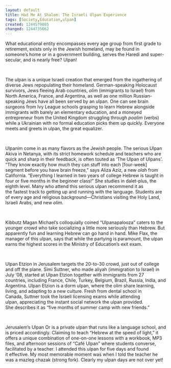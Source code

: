 ```yaml
---
layout: default
title: Had Me At Shalom: The Israeli Ulpan Experience
tags: [Society,Education,ulpan]
created: 1244579805
changed: 1244735662
---
```

<p>What&nbsp;educational&nbsp;entity&nbsp;encompasses&nbsp;every age group from first&nbsp;grade to retirement, exists&nbsp;only in the Jewish homeland,&nbsp;may be found in someone&rsquo;s&nbsp;home or in a government&nbsp;building, serves the Haredi&nbsp;and super-secular, and is nearly free? Ulpan!</p>
<p>&nbsp;</p>
<p>The ulpan is a unique Israeli creation that emerged from the&nbsp;ingathering of diverse Jews repopulating their homeland. German-speaking&nbsp;Holocaust survivors, Jews fleeing Arab countries,&nbsp;<em>olim</em> (immigrants to Israel) from North America, France, and&nbsp;Argentina, as well as one million Russian-speaking Jews have all&nbsp;been served by an ulpan. One can see brain surgeons from Ivy&nbsp;League schools grasping to learn Hebrew alongside immigrants&nbsp;with barely an elementary education, and a moneyed entrepreneur&nbsp;from the United Kingdom struggling through <em>poalim</em> (verbs) while&nbsp;a Ukrainian with no formal education picks them up quickly.&nbsp;Everyone meets and greets in ulpan, the great equalizer.</p>
<p>&nbsp;</p>
<p>Ulpanim come in as many flavors as the Jewish people. The&nbsp;serious Ulpan Akiva in Netanya, with its strict homework schedule&nbsp;and teachers who are quick and sharp in their feedback, is often&nbsp;touted as &lsquo;The Ulpan of Ulpans&rsquo;. &ldquo;They know exactly how much&nbsp;they can stuff into each [four-week] segment before you have brain&nbsp;freeze,&rdquo; says Aliza Aziz, a new <em>olah</em> from California. &ldquo;Everything&nbsp;I learned in two years of college Hebrew is taught in four or five&nbsp;months in the beginner class!&rdquo; She studies in dalet-plus, the eighth&nbsp;level. Many who attend this serious ulpan recommend it as the&nbsp;fastest track to getting up and running with the language. Students&nbsp;are of every age and religious background&mdash;Christians visiting the&nbsp;Holy Land, Israeli Arabs, and new <em>olim</em>.</p>
<p>&nbsp;</p>
<p>Kibbutz Magan Michael&rsquo;s colloquially coined&nbsp;&ldquo;Ulpanapalooza&rdquo; caters to the younger crowd who take socializing a&nbsp;little more seriously than Hebrew. But apparently fun and learning&nbsp;Hebrew can go hand in hand. Mike Flax, the manager of this&nbsp;ulpan, says that while the partying is paramount, the ulpan earns&nbsp;the highest scores in the Ministry of Education&rsquo;s exit exam.</p>
<p>&nbsp;</p>
<p>Ulpan Etzion in Jerusalem targets the 20-to-30 crowd, just&nbsp;out of college and off the plane. Simi Suttner, who made aliyah&nbsp;(immigration to Israel) in July &lsquo;08, started at Ulpan Etzion together&nbsp;with immigrants from 27 countries, including France, Chile,&nbsp;Turkey, Belgium, Brazil, Russia, India, and Argentina. Ulpan&nbsp;Etzion is a dorm ulpan, where the olim share learning, living, and&nbsp;adapting to a new culture. Fresh from dental school in Canada,&nbsp;Suttner took the Israeli licensing exams while attending ulpan,&nbsp;appreciating the instant social network the ulpan provided. She&nbsp;describes it as &ldquo;five months of summer camp with new friends.&rdquo;</p>
<p>&nbsp;</p>
<p>Jerusalem&rsquo;s Ulpan Or is a private ulpan that runs like a&nbsp;language school, and is priced accordingly. Claiming to teach&nbsp;&ldquo;Hebrew at the speed of light,&rdquo; it offers a unique combination of&nbsp;one-on-one lessons with a workbook, MP3 files, and afternoon&nbsp;sessions of &ldquo;Caf&eacute; Ulpan&rdquo; where students converse, facilitated&nbsp;by a teacher. I attended this ulpan for five days and found it&nbsp;effective. My most memorable moment was when I told the&nbsp;teacher he was a mazleg chazak (strong fork). Clearly my ulpan&nbsp;days are not over yet!</p>